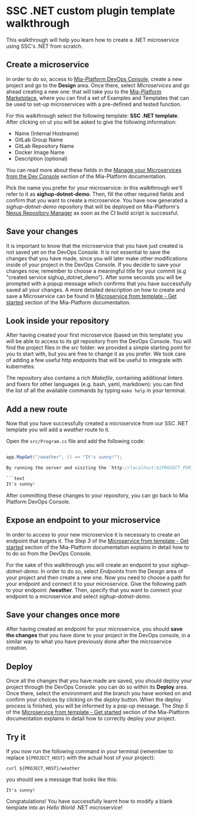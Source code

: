 # SSC .NET custom plugin template walkthrough

This walkthrough will help you learn how to create a .NET microservice using SSC's .NET from scratch.

## Create a microservice

In order to do so, access to [Mia-Platform DevOps Console](https://console.cloud.mia-platform.eu/login), create a new project and go to the **Design** area. Once there, select _Microservices_ and go ahead creating a new one: that will take you to the [Mia-Platform Marketplace](https://docs.mia-platform.eu/development_suite/api-console/api-design/marketplace/), where you can find a set of Examples and Templates that can be used to set-up microservices with a pre-defined and tested function.

For this walkthrough select the following template: **SSC .NET template**. After clicking on ut you will be asked to give the following information:

- Name (Internal Hostname)
- GitLab Group Name
- GitLab Repository Name
- Docker Image Name
- Description (optional)

You can read more about these fields in the [Manage your Microservices from the Dev Console](https://docs.mia-platform.eu/development_suite/api-console/api-design/services/) section of the Mia-Platform documentation.

Pick the name you prefer for your microservice: in this walkthrough we'll refer to it as **sighup-dotnet-demo**.
Then, fill the other required fields and confirm that you want to create a microservice. You have now generated a _sighup-dotnet-demo_ repository that will be deployed on Mia-Platform's [Nexus Repository Manager](https://nexus.mia-platform.eu/) as soon as the CI build script is successful.

## Save your changes

It is important to know that the microservice that you have just created is not saved yet on the DevOps Console. It is not essential to save the changes that you have made, since you will later make other modifications inside of your project in the DevOps Console.
If you decide to save your changes now, remember to choose a meaningful title for your commit (e.g "created service sighup_dotnet_demo"). After some seconds you will be prompted with a popup message which confirms that you have successfully saved all your changes.
A more detailed description on how to create and save a Microservice can be found in [Microservice from template - Get started](https://docs.mia-platform.eu/development_suite/api-console/api-design/custom_microservice_get_started/#2-service-creation) section of the Mia-Platform documentation.

## Look inside your repository

After having created your first microservice (based on this template) you will be able to access to its git repository from the DevOps Console. You will find the project files in the _src_ folder: we provided a simple starting point for you to start with, but you are free to change it as you prefer. We took care of adding a few useful http endpoints that will be useful to integrate with kubernetes.

The repository also contains a rich _Makefile_, containing additional linters and fixers for other languages (e.g. bash, yaml, markdown): you can find the list of all the available commands by typing `make help` in your terminal.

## Add a new route

Now that you have successfully created a microservice from our SSC .NET template you will add a _weather_ route to it.

Open the `src/Program.cs` file and add the following code:

```cs

app.MapGet("/weather", () => "It's sunny!");

By running the server and visiting the `http://localhost:${PROJECT_PORT}/weather` route, you can also test it's working as expected yourself:

```text
It's sunny!
```

After committing these changes to your repository, you can go back to Mia Platform DevOps Console.

## Expose an endpoint to your microservice

In order to access to your new microservice it is necessary to create an endpoint that targets it. The _Step 3_ of the [Microservice from template - Get started](https://docs.mia-platform.eu/development_suite/api-console/api-design/custom_microservice_get_started/#3-creating-the-endpoint) section of the Mia-Platform documentation explains in detail how to to do so from the DevOps Console.

For the sake of this walkthrough you will create an endpoint to your _sighup-dotnet-demo_. In order to do so, select _Endpoints_ from the Design area of your project and then create a new one.
Now you need to choose a path for your endpoint and connect it to your microservice. Give the following path to your endpoint: **/weather**. Then, specify that you want to connect your endpoint to a microservice and select _sighup-dotnet-demo_.

## Save your changes once more

After having created an endpoint for your microservice, you should **save the changes** that you have done to your project in the DevOps console, in a similar way to what you have previously done after the microservice creation.

## Deploy

Once all the changes that you have made are saved, you should deploy your project through the DevOps Console: you can do so within its **Deploy** area.
Once there, select the environment and the branch you have worked on and confirm your choices by clicking on the _deploy_ button. When the deploy process is finished, you will be informed by a pop-up message.
The _Step 5_ of the [Microservice from template - Get started](https://docs.mia-platform.eu/development_suite/api-console/api-design/custom_microservice_get_started/#5-deploy-the-project-through-the-api-console) section of the Mia-Platform documentation explains in detail how to correctly deploy your project.

## Try it

If you now run the following command in your terminal (remember to replace `${PROJECT_HOST}` with the actual host of your project):

```shell
curl ${PROJECT_HOST}/weather
```

you should see a message that looks like this:

```text
It's sunny!
```

Congratulations! You have successfully learnt how to modify a blank template into an _Hello World_ .NET microservice!
